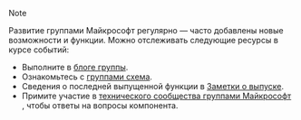 > [!NOTE]
> Развитие группами Майкрософт регулярно — часто добавлены новые возможности и функции. Можно отслеживать следующие ресурсы в курсе событий:
> - Выполните в [блоге группы](https://aka.ms/teamsblog).
> - Ознакомьтесь с [группами схема](https://aka.ms/skype2teamsroadmap).
> - Сведения о последней выпущенной функции в [Заметки о выпуске](https://support.office.com/article/what-s-new-in-microsoft-teams-d7092a6d-c896-424c-b362-a472d5f105de).
> - Примите участие в [технического сообщества группами Майкрософт](https://aka.ms/TeamsCommunity) , чтобы ответы на вопросы компонента.
